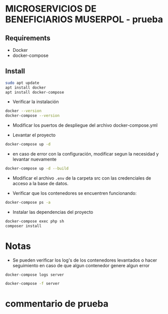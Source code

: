 # MICROSERVICIOS DE BENEFICIARIOS MUSERPOL - prueba

## Requirements

* Docker
* docker-compose

## Install

```sh
sudo apt update
apt install docker
apt install docker-compose
```
* Verificar la instalación

```sh
docker --version
docker-compose --version
```

* Modificar los puertos de despliegue del archivo docker-compose.yml

* Levantar el proyecto

```sh
docker-compose up -d
```

* en caso de error con la configuración, modificar segun la necesidad y levantar nuevamente

```sh
docker-compose up -d --build
```

* Modificar el archivo `.env` de la carpeta src con las credenciales de acceso a la base de datos.

* Verificar que los contenedores se encuentren funcionando:

```sh
docker-compose ps -a
```

* Instalar las dependencias del proyecto

```sh
docker-compose exec php sh
composer install
```

# Notas

* Se pueden verificar los log's de los contenedores levantados o hacer seguimiento en caso de que algun contenedor genere algun error

```sh
docker-compose logs server

docker-compose -f server
```

# commentario de prueba
